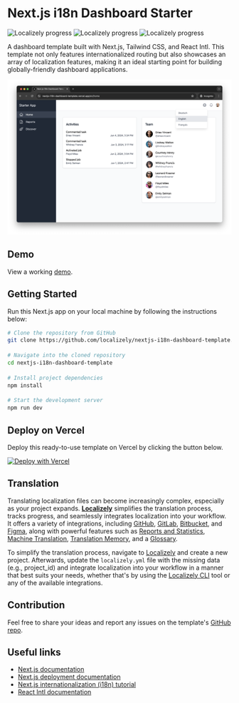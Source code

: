 # Next.js i18n Dashboard Starter

![Localizely progress](https://img.shields.io/localizely/progress/314cdb30-1e80-4acf-afbf-6195d164ca77?token=9b2c2727a3334e25952ea204a6cc8708c8465e4ae300425caff926fbc627ada7&languageCode=en) ![Localizely progress](https://img.shields.io/localizely/progress/314cdb30-1e80-4acf-afbf-6195d164ca77?token=9b2c2727a3334e25952ea204a6cc8708c8465e4ae300425caff926fbc627ada7&languageCode=de) ![Localizely progress](https://img.shields.io/localizely/progress/314cdb30-1e80-4acf-afbf-6195d164ca77?token=9b2c2727a3334e25952ea204a6cc8708c8465e4ae300425caff926fbc627ada7&languageCode=fr)

A dashboard template built with Next.js, Tailwind CSS, and React Intl. This template not only features internationalized routing but also showcases an array of localization features, making it an ideal starting point for building globally-friendly dashboard applications.

![demo](/public/demo.png)

## Demo

View a working [demo](https://nextjs-i18n-dashboard-template.vercel.app/).

## Getting Started

Run this Next.js app on your local machine by following the instructions below:

```bash
# Clone the repository from GitHub
git clone https://github.com/localizely/nextjs-i18n-dashboard-template.git

# Navigate into the cloned repository
cd nextjs-i18n-dashboard-template

# Install project dependencies
npm install

# Start the development server
npm run dev
```

## Deploy on Vercel

Deploy this ready-to-use template on Vercel by clicking the button below.

[![Deploy with Vercel](https://vercel.com/button)](https://vercel.com/new/clone?repository-url=https%3A%2F%2Fgithub.com%2Flzoran%2Fnextjs-i18n-dashboard-template)

## Translation

Translating localization files can become increasingly complex, especially as your project expands. [**Localizely**](https://localizely.com/) simplifies the translation process, tracks progress, and seamlessly integrates localization into your workflow. It offers a variety of integrations, including [GitHub](https://localizely.com/github-integration/), [GitLab](https://localizely.com/gitlab-integration/), [Bitbucket](https://localizely.com/bitbucket-integration/), and [Figma](https://localizely.com/figma-integration/), along with powerful features such as [Reports and Statistics](https://localizely.com/reports-and-statistics/), [Machine Translation](https://localizely.com/machine-translation/), [Translation Memory](https://localizely.com/translation-memory/), and a [Glossary](https://localizely.com/project-glossary/).

To simplify the translation process, navigate to [Localizely](https://app.localizely.com/register) and create a new project. Afterwards, update the `localizely.yml` file with the missing data (e.g., project_id) and integrate localization into your workflow in a manner that best suits your needs, whether that's by using the [Localizely CLI](https://localizely.com/cli/) tool or any of the available integrations.

## Contribution

Feel free to share your ideas and report any issues on the template's [GitHub repo](https://github.com/lzoran/nextjs-i18n-dashboard-template/issues).

## Useful links

- [Next.js documentation](https://nextjs.org/docs)
- [Next.js deployment documentation](https://nextjs.org/docs/deployment)
- [Next.js internationalization (i18n) tutorial](https://localizely.com/blog/nextjs-i18n-tutorial/?tab=app-router)
- [React Intl documentation](https://formatjs.io/docs/react-intl/)
